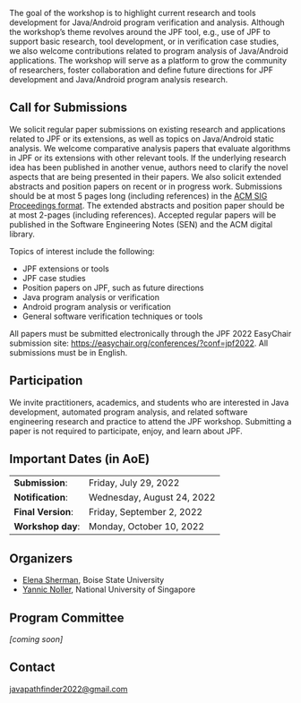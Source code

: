 The goal of the workshop is to highlight current research and tools development for Java/Android program verification and analysis. Although the workshop’s theme revolves around the JPF tool, e.g., use of JPF to support basic research, tool development, or in verification case studies, we also welcome contributions related to program analysis of Java/Android applications. The workshop will serve as a platform to grow the community of researchers, foster collaboration and define future directions for JPF development and Java/Android program analysis research.

## Call for Submissions
We solicit regular paper submissions on existing research and applications related to JPF or its extensions, as well as topics on Java/Android static analysis. We welcome comparative analysis papers that evaluate algorithms in JPF or its extensions with other relevant tools. If the underlying research idea has been published in another venue, authors need to clarify the novel aspects that are being presented in their papers. We also solicit extended abstracts and position papers on recent or in progress work. Submissions should be at most 5 pages long (including references) in the [ACM SIG Proceedings format](https://www.acm.org/publications/proceedings-template). The extended abstracts and position paper should be at most 2-pages (including references). Accepted regular papers will be published in the Software Engineering Notes (SEN) and the ACM digital library.

Topics of interest include the following:
* JPF extensions or tools
* JPF case studies
* Position papers on JPF, such as future directions
* Java program analysis or verification
* Android program analysis or verification
* General software verification techniques or tools

All papers must be submitted electronically through the JPF 2022 EasyChair submission site: https://easychair.org/conferences/?conf=jpf2022. All submissions must be in English.

## Participation
We invite practitioners, academics, and students who are interested in Java development, automated program analysis, and related software engineering research and practice to attend the JPF workshop. Submitting a paper is not required to participate, enjoy, and learn about JPF.

## Important Dates (in AoE)
<table>
  <tbody>
    <tr>
      <td><b>Submission</b>:</td>
      <td>Friday, July 29, 2022</td>
    </tr>
    <tr>
      <td><b>Notification</b>:</td>
      <td>Wednesday, August 24, 2022</td>
    </tr>
    <tr>
      <td><b>Final Version</b>:</td>
      <td>Friday, September 2, 2022</td>
    </tr>
    <tr>
      <td><b>Workshop day</b>:</td>
      <td>Monday, October 10, 2022</td>
    </tr>
  </tbody>
</table>

<!-- Bidding: Tuesday, August, 2 -->
<!-- Assignments: Wednesday, August, 3 -->
<!-- Review: August, 4-19 -->
<!-- Discussion: August, 20-22 -->

## Organizers
* [Elena Sherman](http://cs.boisestate.edu/~esherman/), Boise State University
* [Yannic Noller](https://comp.nus.edu.sg/~yannic), National University of Singapore

## Program Committee
_[coming soon]_

## Contact
[javapathfinder2022@gmail.com](mailto:javapathfinder2022@gmail.com)